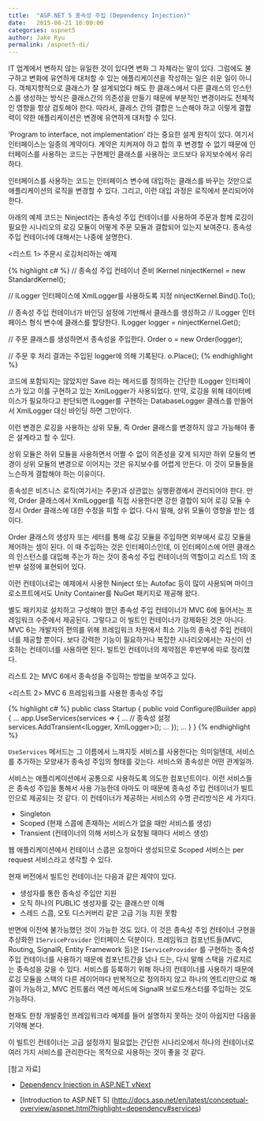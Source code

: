 ```yaml
---
title:  "ASP.NET 5 종속성 주입 (Dependency Injection)"
date:   2015-08-21 10:00:00
categories: aspnet5
author: Jake Ryu
permalink: /aspnet5-di/
---
```


IT 업계에서 변하지 않는 유일한 것이 있다면 변화 그 자체라는 말이 있다. 그럼에도 불구하고 변화에 유연하게 대처할 수 있는 애플리케이션을 작성하는 일은 쉬운 일이 아니다. 객체지향적으로 클래스가 잘 설계되었다 해도 한 클래스에서 다른 클래스의 인스턴스를 생성하는 방식은 클래스간의 의존성을 만들기 때문에 부분적인 변경이라도 전체적인 영향을 항상 검토해야 한다. 따라서, 클래스 간의 결합은 느슨해야 하고 이렇게 결합력이 약한 애플리케이션은 변경에 유연하게 대처할 수 있다.

‘Program to interface, not implementation’ 라는 중요한 설계 원칙이 있다. 여기서 인터페이스는 일종의 계약이다. 계약은 지켜져야 하고 합의 후 변경할 수 없기 때문에 인터페이스를 사용하는 코드는 구현체인 클래스를 사용하는 코드보다 유지보수에서 유리하다.

인터페이스를 사용하는 코드는 인터페이스 변수에 대입하는 클래스를 바꾸는 것만으로 애플리케이션의 로직을 변경할 수 있다. 그리고, 이런 대입 과정은 로직에서 분리되어야 한다.

아래의 예제 코드는 Ninject라는 종속성 주입 컨테이너를 사용하여 주문과 함께 로깅이 필요한 시나리오의 로깅 모듈이 어떻게 주문 모듈과 결합되어 있는지 보여준다. 종속성 주입 컨테이너에 대해서는 나중에 설명한다.

<리스트 1> 주문시 로깅처리하는 예제

{% highlight c# %}
// 종속성 주입 컨테이너 준비
IKernel ninjectKernel = new StandardKernel();

// ILogger 인터페이스에 XmlLogger를 사용하도록 지정
ninjectKernel.Bind<ILogger>().To<XmlLogger>();

// 종속성 주입 컨테이너가 바인딩 설정에 기반해서 클래스를 생성하고
// ILogger 인터페이스 형식 변수에 클래스를 할당한다.
ILogger logger = ninjectKernel.Get<ILogger>();

// 주문 클래스를 생성하면서 종속성을 주입한다.
Order o = new Order(logger);

// 주문 후 처리 결과는 주입된 logger에 의해 기록된다.
o.Place();
{% endhighlight %}

코드에 포함되지는 않았지만 Save 라는 메서드를 정의하는 간단한 ILogger 인터페이스가 있고 이를 구현하고 있는 XmlLogger가 사용되었다. 만약, 로깅을 위해 데이터베이스가 필요하다고 판단되면 ILogger를 구현하는 DatabaseLogger 클래스를 만들어서 XmlLogger 대신 바인딩 하면 그만이다. 

이런 변경은 로깅을 사용하는 상위 모듈, 즉 Order 클래스를 변경하지 않고 가능해야 좋은 설계라고 할 수 있다. 

상위 모듈은 하위 모듈을 사용하면서 어쩔 수 없이 의존성을 갖게 되지만 하위 모듈의 변경이 상위 모듈의 변경으로 이어지는 것은 유지보수를 어렵게 만든다. 이 것이 모듈들을 느슨하게 결합해야 하는 이유이다. 

종속성은 비즈니스 로직(여기서는 주문)과 상관없는 실행환경에서 관리되어야 한다. 만약, Order 클래스에서 XmlLogger를 직접 사용한다면 강한 결합이 되어 로깅 모듈 수정시 Order 클래스에 대한 수정을 피할 수 없다. 다시 말해, 상위 모듈이 영향을 받는 셈이다. 

Order 클래스의 생성자 또는 세터를 통해 로깅 모듈을 주입하면 외부에서 로깅 모듈을 제어하는 셈이 된다. 이 때 주입하는 것은 인터페이스인데, 이 인터페이스에 어떤 클래스의 인스턴스를 대입해 주는가 하는 것이 종속성 주입 컨테이너의 역할이고 리스트 1의 초반부 설정에 표현되어 있다.

이런 컨테이너로는 예제에서 사용한 Ninject 또는 Autofac 등이 많이 사용되며 마이크로소프트에서도 Unity Container를 NuGet 패키지로 제공해 왔다. 

별도 패키지로 설치하고 구성해야 했던 종속성 주입 컨테이너가 MVC 6에 들어서는 프레임워크 수준에서 제공된다. 그렇다고 이 빌트인 컨테이너가 강제화된 것은 아니다. MVC 6는 개발자의 편의를 위해 프레임워크 차원에서 최소 기능의 종속성 주입 컨테이너를 제공할 뿐이다. 보다 강력한 기능이 필요하거나 복잡한 시나리오에서는 자신이 선호하는 컨테이너를 사용하면 된다. 빌트인 컨테이너의 제약점은 후반부에 따로 정리했다.

리스트 2는 MVC 6에서 종속성을 주입하는 방법을 보여주고 있다.

<리스트 2> MVC 6 프레임워크를 사용한 종속성 주입

{% highlight c# %}
public class Startup
{
    public void Configure(IBuilder app)
    {
        ...
        app.UseServices(services =>
        {
            ...
            // 종속성 설정
            services.AddTransient<ILogger, XmlLogger>();
            ...
        });
        ...
    }
}
{% endhighlight %}

`UseServices` 메서드는 그 이름에서 느껴지듯 서비스를 사용한다는 의미일텐데, 서비스를 추가하는 모양새가 종속성 주입의 형태를 갖는다. 서비스와 종속성은 어떤 관계일까.

서비스는 애플리케이션에서 공통으로 사용하도록 의도한 컴포넌트이다. 이런 서비스들은 종속성 주입을 통해서 사용 가능한데 아마도 이 때문에 종속성 주입 컨테이너가 빌트인으로 제공되는 것 같다. 이 컨테이너가 제공하는 서비스의 수명 관리방식은 세 가지다.

* Singleton
* Scoped  (현재 스콥에 존재하는 서비스가 없을 때만 서비스를 생성) 
* Transient (컨테이너의 의해 서비스가 요청될 때마다 서비스 생성)

웹 애플리케이션에서 컨테이너 스콥은 요청마다 생성되므로 Scoped 서비스는 per request 서비스라고 생각할 수 있다.

현재 버전에서 빌트인 컨테이너는 다음과 같은 제약이 있다.

* 생성자를 통한 종속성 주입만 지원
* 오직 하나의 PUBLIC 생성자를 갖는 클래스만 이해
* 스레드 스콥, 오토 디스커버리 같은 고급 기능 지원 못함

반면에 이전에 불가능했던 것이 가능한 것도 있다. 이 것은 종속성 주입 컨테이너 구현을 추상화한 `IServiceProvider` 인터페이스 덕분이다. 프레임워크 컴포넌트들(MVC, Routing, SignalR, Entity Framework 등)은 `IServiceProvider` 를 구현하는 종속성 주입 컨테이너를 사용하기 때문에 컴포넌트간을 넘나 드는, 다시 말해 스택을 가로지르는 종속성을 갖을 수 있다. 서비스를 등록하기 위해 하나의 컨테이너를 사용하기 때문에 로깅 모듈을 스택의 다른 레이어마다 반복적으로 정의하지 않고 하나의 엔트리만으로 해결이 가능하고, MVC 컨트롤러 액션 메서드에 SignalR 브로드캐스터를 주입하는 것도 가능하다.

현재도 한창 개발중인 프레임워크라 예제를 들어 설명하지 못하는 것이 아쉽지만 다음을 기약해 본다.

이 빌트인 컨테이너는 고급 설정까지 필요없는 간단한 시나리오에서 하나의 컨테이너로 여러 가지 서비스를 관리한다는 목적으로 사용하는 것이 좋을 것 같다. 


[참고 자료]

* [Dependency Injection in ASP.NET vNext](http://blogs.msdn.com/b/webdev/archive/2014/06/17/dependency-injection-in-asp-net-vnext.aspx)

* [Introduction to ASP.NET 5]
(http://docs.asp.net/en/latest/conceptual-overview/aspnet.html?highlight=dependency#services)



